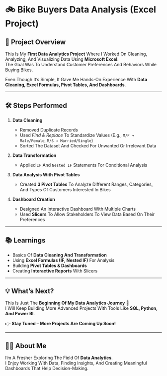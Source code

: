 # 🚲 Bike Buyers Data Analysis (Excel Project)

## 📌 Project Overview  
This Is My **First Data Analytics Project** Where I Worked On Cleaning, Analyzing, And Visualizing Data Using **Microsoft Excel**.  
The Goal Was To Understand Customer Preferences And Behaviors While Buying Bikes.  

Even Though It’s Simple, It Gave Me Hands-On Experience With **Data Cleaning, Excel Formulas, Pivot Tables, And Dashboards**.  

---

## 🛠️ Steps Performed  

1. **Data Cleaning**  
   - Removed Duplicate Records  
   - Used *Find & Replace* To Standardize Values (E.g., `M/F → Male/Female`, `M/S → Married/Single`)  
   - Sorted The Dataset And Checked For Unwanted Or Irrelevant Data  

2. **Data Transformation**  
   - Applied `IF` And `Nested IF` Statements For Conditional Analysis  

3. **Data Analysis With Pivot Tables**  
   - Created **3 Pivot Tables** To Analyze Different Ranges, Categories, And Types Of Customers Interested In Bikes  

4. **Dashboard Creation**  
   - Designed An Interactive Dashboard With Multiple Charts  
   - Used **Slicers** To Allow Stakeholders To View Data Based On Their Preferences  

---

## 📚 Learnings  
- Basics Of **Data Cleaning And Transformation**  
- Using **Excel Formulas (IF, Nested IF)** For Analysis  
- Building **Pivot Tables & Dashboards**  
- Creating **Interactive Reports** With Slicers  

---

## 💡 What’s Next?  
This Is Just The **Beginning Of My Data Analytics Journey** 🚀  
I Will Keep Building More Advanced Projects With Tools Like **SQL, Python, And Power BI**.  

👉 **Stay Tuned – More Projects Are Coming Up Soon!**  

---

## 🧑‍💻 About Me  
I’m A Fresher Exploring The Field Of **Data Analytics**.  
I Enjoy Working With Data, Finding Insights, And Creating Meaningful Dashboards That Help Decision-Making.  
